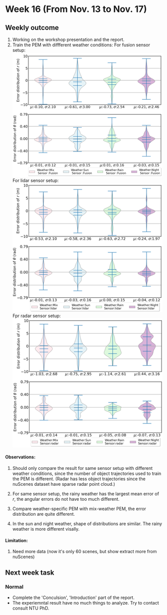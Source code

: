 # Week 16 (From Nov. 13 to Nov. 17)
## Weekly outcome
1. Working on the workshop presentation and the report.
2. Train the PEM with diffferent weather conditions:
For fusion sensor setup:
![](../images/fusion_diffW.png)
For lidar sensor setup:
![](../images/lidar_diffW.png)
Fpr radar sensor setup:
![](../images/radar_diffW.png)
#### Observations:
1. Should only compare the result for same sensor setup with different weather conditions, since the number of object trajectories used to train the PEM is different. (Radar has less object trajectories since the nuScenes dataset have sparse radar point cloud.)

2. For same sensor setup, the rainy weather has the largest mean error of $r$, the angular errors do not have too much different.

3. Compare weather-specific PEM with mix-weather PEM, the error distribution are quite different.
4. In the sun and night weather, shape of distributions are similar. The rainy weather is more different visally. 
#### Limitation:
1. Need more data (now it's only 60 scenes, but show extract more from nuScenes)

## Next week task
### Normal
- Complete the 'Conculsion', 'Introduction' part of the report.
- The experiemntal result have no much things to analyze. Try to contact consult NTU PhD.